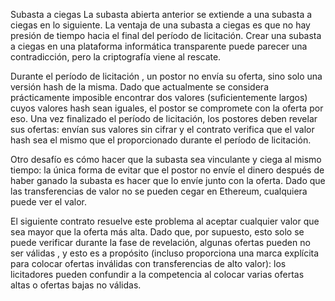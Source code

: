 Subasta a ciegas
La subasta abierta anterior se extiende a una subasta a ciegas en lo siguiente. La ventaja de una subasta a ciegas es que no hay presión de tiempo hacia el final del período de licitación. Crear una subasta a ciegas en una plataforma informática transparente puede parecer una contradicción, pero la criptografía viene al rescate.

Durante el período de licitación , un postor no envía su oferta, sino solo una versión hash de la misma. Dado que actualmente se considera prácticamente imposible encontrar dos valores (suficientemente largos) cuyos valores hash sean iguales, el postor se compromete con la oferta por eso. Una vez finalizado el período de licitación, los postores deben revelar sus ofertas: envían sus valores sin cifrar y el contrato verifica que el valor hash sea el mismo que el proporcionado durante el período de licitación.

Otro desafío es cómo hacer que la subasta sea vinculante y ciega al mismo tiempo: la única forma de evitar que el postor no envíe el dinero después de haber ganado la subasta es hacer que lo envíe junto con la oferta. Dado que las transferencias de valor no se pueden cegar en Ethereum, cualquiera puede ver el valor.

El siguiente contrato resuelve este problema al aceptar cualquier valor que sea mayor que la oferta más alta. Dado que, por supuesto, esto solo se puede verificar durante la fase de revelación, algunas ofertas pueden no ser válidas , y esto es a propósito (incluso proporciona una marca explícita para colocar ofertas inválidas con transferencias de alto valor): los licitadores pueden confundir a la competencia al colocar varias ofertas altas o ofertas bajas no válidas.